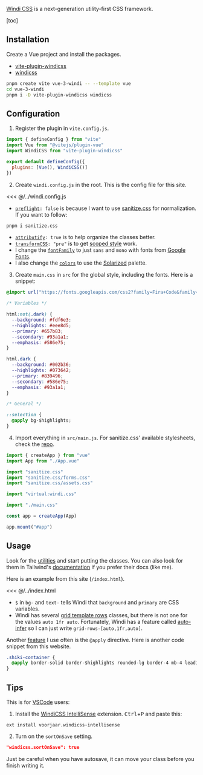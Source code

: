 [Windi CSS](https://windicss.org/) is a next-generation utility-first CSS framework.

[toc]

## Installation

Create a Vue project and install the packages.

- [vite-plugin-windicss](https://www.npmjs.com/package/vite-plugin-windicss)
- [windicss](https://www.npmjs.com/package/windicss)

```zsh
pnpm create vite vue-3-windi -- --template vue
cd vue-3-windi
pnpm i -D vite-plugin-windicss windicss
```

## Configuration

1. Register the plugin in `vite.config.js`.

```js
import { defineConfig } from "vite"
import Vue from "@vitejs/plugin-vue"
import WindiCSS from "vite-plugin-windicss"

export default defineConfig({
  plugins: [Vue(), WindiCSS()]
})
```

2. Create `windi.config.js` in the root. This is the config file for this site.

<<< @/../windi.config.js

- [`preflight`](https://windicss.org/integrations/vite.html#preflight-style-reseting)`: false` is because I want to use [sanitize.css](https://csstools.github.io/sanitize.css/) for normalization. If you want to follow:

```zsh
pnpm i sanitize.css
```

- [`attributify`](https://windicss.org/integrations/vite.html#attributify-mode)`: true` is to help organize the classes better.
- [`transformCSS`](https://windicss.org/integrations/vite.html#scoped-style)`: "pre"` is to get [scoped style](https://v3.vuejs.org/api/sfc-style.html#style-scoped) work.
- I change the [`fontFamily`](https://windicss.org/utilities/typography.html#font-family) to just `sans` and `mono` with fonts from [Google Fonts](https://fonts.google.com/).
- I also change the [`colors`](https://windicss.org/utilities/colors.html#colors) to use the [Solarized](https://ethanschoonover.com/solarized/) palette.

3. Create `main.css` in `src` for the global style, including the fonts. Here is a snippet:

```css
@import url("https://fonts.googleapis.com/css2?family=Fira+Code&family=Fira+Sans:wght@300;400;500&display=swap");

/* Variables */

html:not(.dark) {
  --background: #fdf6e3;
  --highlights: #eee8d5;
  --primary: #657b83;
  --secondary: #93a1a1;
  --emphasis: #586e75;
}

html.dark {
  --background: #002b36;
  --highlights: #073642;
  --primary: #839496;
  --secondary: #586e75;
  --emphasis: #93a1a1;
}

/* General */

::selection {
  @apply bg-$highlights;
}
```

4. Import everything in `src/main.js`. For sanitize.css' available stylesheets, check the [repo](https://github.com/csstools/sanitize.css#usage).

```js
import { createApp } from "vue"
import App from "./App.vue"

import "sanitize.css"
import "sanitize.css/forms.css"
import "sanitize.css/assets.css"

import "virtual:windi.css"

import "./main.css"

const app = createApp(App)

app.mount("#app")
```

## Usage

Look for the [utilities](https://windicss.org/utilities/) and start putting the classes. You can also look for them in Tailwind's [documentation](https://tailwindcss.com/docs) if you prefer their docs (like me).

Here is an example from this site (`/index.html`).

<<< @/../index.html

- `$` in `bg-` and `text-` tells Windi that `background` and `primary` are CSS variables.
- Windi has several [grid template rows](https://windicss.org/utilities/grid.html#grid-template-rows) classes, but there is not one for the values `auto 1fr auto`. Fortunately, Windi has a feature called [auto-infer](https://windicss.org/features/value-auto-infer.html) so I can just write `grid-rows-[auto,1fr,auto]`.

Another [feature](https://windicss.org/features/) I use often is the `@apply` directive. Here is another code snippet from this website.

```css
.shiki-container {
  @apply border-solid border-$highlights rounded-lg border-4 mb-4 leading-normal py-2 px-4;
}
```

## Tips

This is for [VSCode](https://code.visualstudio.com/) users:

1. Install the [WindiCSS IntelliSense](https://marketplace.visualstudio.com/items?itemName=voorjaar.windicss-intellisense) extension. <kbd>Ctrl</kbd>+<kbd>P</kbd> and paste this:

```
ext install voorjaar.windicss-intellisense
```

2. Turn on the `sortOnSave` setting.

```json
"windicss.sortOnSave": true
```

Just be careful when you have autosave, it can move your class before you finish writing it.
